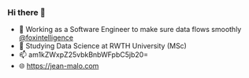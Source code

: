 ### Hi there 👋

- 🔭 Working as a Software Engineer to make sure data flows smoothly [@foxintelligence](https://www.foxintelligence.io)
- 🌱 Studying Data Science at RWTH University (MSc)
- 📫 am1kZWxpZ25vbkBnbWFpbC5jb20=
- 🌐 https://jean-malo.com
